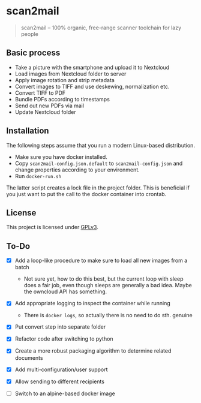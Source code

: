 # scan2mail
> scan2mail – 100% organic, free-range scanner toolchain for lazy people

## Basic process

- Take a picture with the smartphone and upload it to Nextcloud
- Load images from Nextcloud folder to server
- Apply image rotation and strip metadata
- Convert images to TIFF and use deskewing, normalization etc.
- Convert TIFF to PDF
- Bundle PDFs according to timestamps
- Send out new PDFs via mail
- Update Nextcloud folder

## Installation

The following steps assume that you run a modern Linux-based distribution.

- Make sure you have docker installed.
- Copy `scan2mail-config.json.default` to `scan2mail-config.json` and change properties according to your environment.
- Run `docker-run.sh`

The latter script creates a lock file in the project folder. This is beneficial if you just want to put the call to the docker container into crontab.

## License 

This project is licensed under [GPLv3](LICENSE).

## To-Do

- [x] Add a loop-like procedure to make sure to load all new images from a batch

  - Not sure yet, how to do this best, but the current loop with sleep does a fair job, even though sleeps are generally a bad idea. Maybe the owncloud API has something.

- [x] Add appropriate logging to inspect the container while running

  - There is `docker logs`, so actually there is no need to do sth. genuine

- [x] Put convert step into separate folder
- [x] Refactor code after switching to python
- [x] Create a more robust packaging algorithm to determine related documents
- [x] Add multi-configuration/user support
- [x] Allow sending to different recipients
- [ ] Switch to an alpine-based docker image

